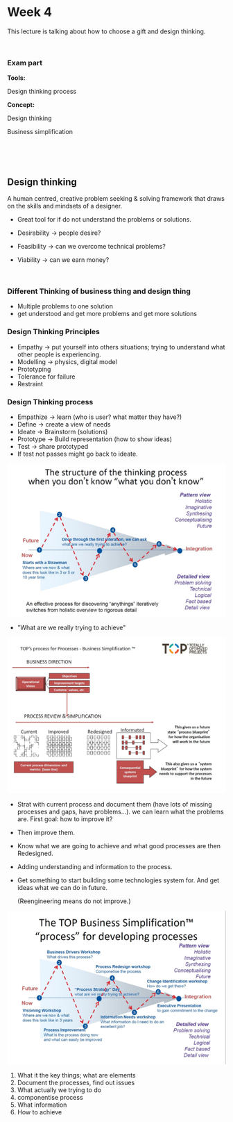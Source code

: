 # Week 4

This lecture is talking about how to choose a gift and design thinking.

<br />

### Exam part

**Tools:**

Design thinking process

**Concept:**

Design thinking

Business simplification

<br />
<br />

<br />

## Design thinking

A human centred, creative problem seeking & solving framework that draws on the skills and mindsets of a designer.

* Great tool for if do not understand the problems or solutions.


* Desirability -> people desire?
* Feasibility -> can we overcome technical problems? 
* Viability -> can we earn money?

<br />

### Different Thinking of business thing and design thing

* Multiple problems to one solution
* get understood and get more problems and get more solutions

### Design Thinking Principles

* Empathy -> put yourself into others situations; trying to understand what other people is experiencing.
* Modelling -> physics, digital model
* Prototyping
* Tolerance for failure
* Restraint

### Design Thinking process

* Empathize -> learn (who is user? what matter they have?)
* Define -> create a view of needs
* Ideate -> Brainstorm (solutions)
* Prototype -> Build representation (how to show ideas)
* Test -> share prototyped
* If test not passes might go back to ideate.


![1](PIC/week4_1.JPG)

* "What are we really trying to achieve"

![2](/PIC/week4_2.JPG)



* Strat with current process and document them (have lots of missing processes and gaps, have problems...). we can learn what the problems are. First goal: how to improve it?

* Then improve them.

* Know what we are going to achieve and what good processes are then Redesigned.

* Adding understanding and information to the process.

* Get something to start building some technologies system for. And get ideas what we can do in future.

  (Reengineering means do not improve.)



![3](PIC/week4_3.JPG)



1. What it the key things; what are elements
2. Document the processes, find out issues
3. What actually we trying to do
4. componentise process
5. What information 
6. How to achieve